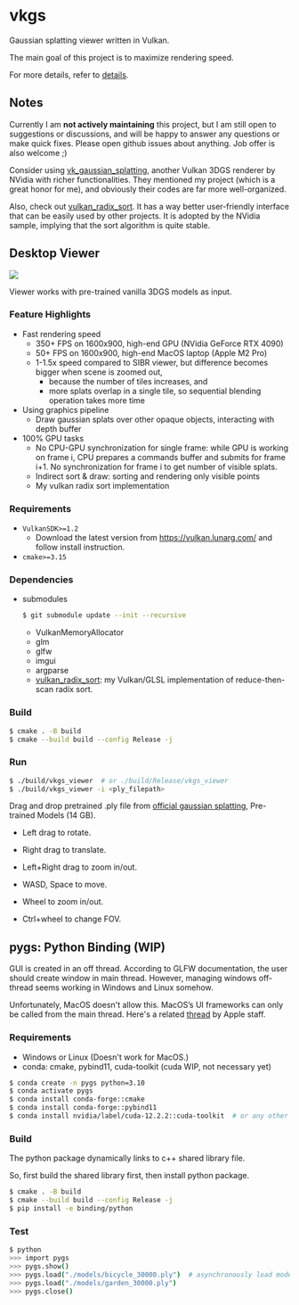 # vkgs

Gaussian splatting viewer written in Vulkan.

The main goal of this project is to maximize rendering speed.

For more details, refer to [details](DETAILS.md).


## Notes

Currently I am **not actively maintaining** this project, but I am still open to suggestions or discussions, and will be happy to answer any questions or make quick fixes. Please open github issues about anything. Job offer is also welcome ;)

Consider using [vk_gaussian_splatting](https://github.com/nvpro-samples/vk_gaussian_splatting), another Vulkan 3DGS renderer by NVidia with richer functionalities.
They mentioned my project (which is a great honor for me), and obviously their codes are far more well-organized.

Also, check out [vulkan_radix_sort](https://github.com/jaesung-cs/vulkan_radix_sort).
It has a way better user-friendly interface that can be easily used by other projects.
It is adopted by the NVidia sample, implying that the sort algorithm is quite stable.


## Desktop Viewer

![](/media/screenshot-fast2.jpg)

Viewer works with pre-trained vanilla 3DGS models as input.


### Feature Highlights

- Fast rendering speed
  - 350+ FPS on 1600x900, high-end GPU (NVidia GeForce RTX 4090)
  - 50+ FPS on 1600x900, high-end MacOS laptop (Apple M2 Pro)
  - 1-1.5x speed compared to SIBR viewer, but difference becomes bigger when scene is zoomed out,
    - because the number of tiles increases, and
    - more splats overlap in a single tile, so sequential blending operation takes more time
- Using graphics pipeline
  - Draw gaussian splats over other opaque objects, interacting with depth buffer
- 100% GPU tasks
  - No CPU-GPU synchronization for single frame: while GPU is working on frame i, CPU prepares a commands buffer and submits for frame i+1. No synchronization for frame i to get number of visible splats.
  - Indirect sort & draw: sorting and rendering only visible points
  - My vulkan radix sort implementation


### Requirements
- `VulkanSDK>=1.2`
  - Download the latest version from https://vulkan.lunarg.com/ and follow install instruction.
- `cmake>=3.15`


### Dependencies
- submodules
  ```bash
  $ git submodule update --init --recursive
  ```
  - VulkanMemoryAllocator
  - glm
  - glfw
  - imgui
  - argparse
  - [vulkan_radix_sort](https://github.com/jaesung-cs/vulkan_radix_sort): my Vulkan/GLSL implementation of reduce-then-scan radix sort.


### Build
```bash
$ cmake . -B build
$ cmake --build build --config Release -j
```


### Run
```bash
$ ./build/vkgs_viewer  # or ./build/Release/vkgs_viewer
$ ./build/vkgs_viewer -i <ply_filepath>
```
Drag and drop pretrained .ply file from [official gaussian splatting](https://github.com/graphdeco-inria/gaussian-splatting), Pre-trained Models (14 GB).

- Left drag to rotate.

- Right drag to translate.

- Left+Right drag to zoom in/out.

- WASD, Space to move.

- Wheel to zoom in/out.

- Ctrl+wheel to change FOV.


## pygs: Python Binding (WIP)

GUI is created in an off thread.
According to GLFW documentation, the user should create window in main thread.
However, managing windows off-thread seems working in Windows and Linux somehow.

Unfortunately, MacOS doesn't allow this.
MacOS’s UI frameworks can only be called from the main thread.
Here's a related [thread](https://forums.developer.apple.com/forums/thread/659010) by Apple staff.


### Requirements

- Windows or Linux (Doesn't work for MacOS.)
- conda: cmake, pybind11, cuda-toolkit (cuda WIP, not necessary yet)
```bash
$ conda create -n pygs python=3.10
$ conda activate pygs
$ conda install conda-forge::cmake
$ conda install conda-forge::pybind11
$ conda install nvidia/label/cuda-12.2.2::cuda-toolkit  # or any other version
```


### Build

The python package dynamically links to c++ shared library file.

So, first build the shared library first, then install python package.

```bash
$ cmake . -B build
$ cmake --build build --config Release -j
$ pip install -e binding/python
```


### Test

```bash
$ python
>>> import pygs
>>> pygs.show()
>>> pygs.load("./models/bicycle_30000.ply")  # asynchronously load model to viewer
>>> pygs.load("./models/garden_30000.ply")
>>> pygs.close()
```
